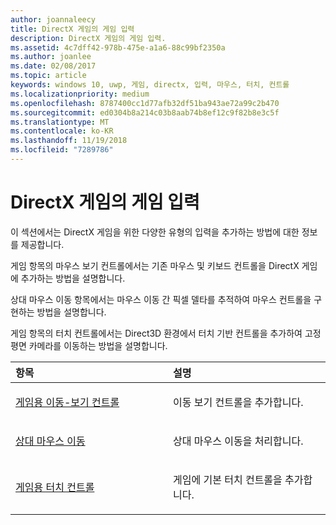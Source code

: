 ```yaml
---
author: joannaleecy
title: DirectX 게임의 게임 입력
description: DirectX 게임의 게임 입력.
ms.assetid: 4c7dff42-978b-475e-a1a6-88c99bf2350a
ms.author: joanlee
ms.date: 02/08/2017
ms.topic: article
keywords: windows 10, uwp, 게임, directx, 입력, 마우스, 터치, 컨트롤
ms.localizationpriority: medium
ms.openlocfilehash: 8787400cc1d77afb32df51ba943ae72a99c2b470
ms.sourcegitcommit: ed0304b8a214c03b8aab74b8ef12c9f82b8e3c5f
ms.translationtype: MT
ms.contentlocale: ko-KR
ms.lasthandoff: 11/19/2018
ms.locfileid: "7289786"
---
```

# <a name="game-input-for-directx-games"></a>DirectX 게임의 게임 입력

이 섹션에서는 DirectX 게임을 위한 다양한 유형의 입력을 추가하는 방법에 대한 정보를 제공합니다.

게임 항목의 마우스 보기 컨트롤에서는 기존 마우스 및 키보드 컨트롤을 DirectX 게임에 추가하는 방법을 설명합니다.

상대 마우스 이동 항목에서는 마우스 이동 간 픽셀 델타를 추적하여 마우스 컨트롤을 구현하는 방법을 설명합니다.

게임 항목의 터치 컨트롤에서는 Direct3D 환경에서 터치 기반 컨트롤을 추가하여 고정 평면 카메라를 이동하는 방법을 설명합니다.

<table>
<colgroup>
<col width="50%" />
<col width="50%" />
</colgroup>
<thead>
<tr class="header">
<th align="left">항목</th>
<th align="left">설명</th>
</tr>
</thead>
<tbody>
<tr class="odd">
<td align="left"><p><a href="tutorial--adding-move-look-controls-to-your-directx-game.md">게임용 이동-보기 컨트롤</a></p></td>
<td align="left"><p>이동 보기 컨트롤을 추가합니다.</p></td>
</tr>
<tr class="even">
<td align="left"><p><a href="relative-mouse-movement.md">상대 마우스 이동</a></p></td>
<td align="left"><p>상대 마우스 이동을 처리합니다.</p></td>
</tr>
<tr class="odd">
<td align="left"><p><a href="tutorial--adding-touch-controls-to-your-directx-game.md">게임용 터치 컨트롤</a></p></td>
<td align="left"><p>게임에 기본 터치 컨트롤을 추가합니다.</p></td>
</tr>
</tbody>
</table>